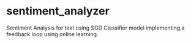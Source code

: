 # sentiment_analyzer
Sentiment Analysis for text using SGD Classifier model implementing a feedback loop using online learning.
